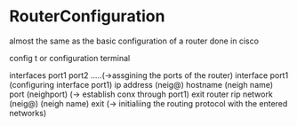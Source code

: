 # RouterConfiguration
almost the same as the basic configuration of a router done in cisco

config t or configuration terminal

interfaces port1 port2 .....(->assgining the ports of the router)
interface port1 (configuring interface port1)
      ip address (neig@) hostname (neigh name) port (neighport)   (-> establish conx through port1)
       exit
router rip
  network (neig@) (neigh name)
  exit (-> initialiing the routing protocol with the entered networks)
